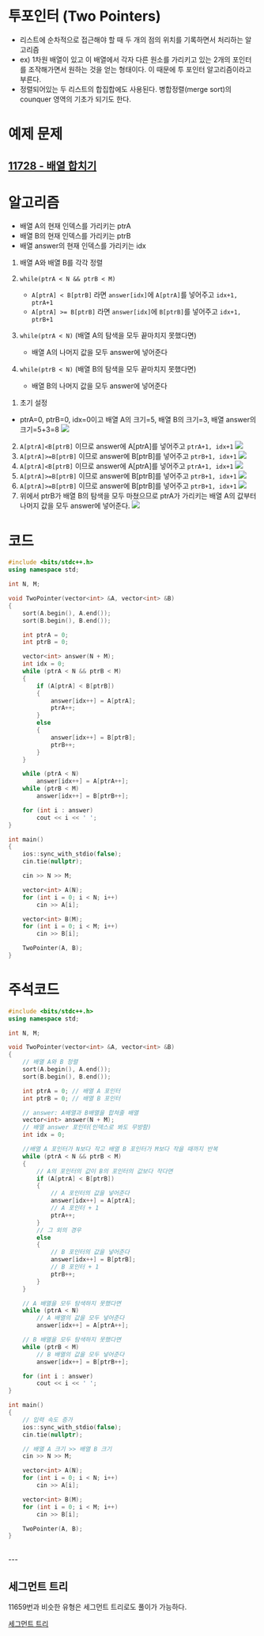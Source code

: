 # 투포인터 (Two Pointers)

- 리스트에 순차적으로 접근해야 할 때 두 개의 점의 위치를 기록하면서 처리하는 알고리즘
- ex) 1차원 배열이 있고 이 배열에서 각자 다른 원소를 가리키고 있는 2개의 포인터를 조작해가면서 원하는 것을 얻는 형태이다. 이 때문에 투 포인터 알고리즘이라고 부른다.
- 정렬되어있는 두 리스트의 합집합에도 사용된다. 병합정렬(merge sort)의 counquer 영역의 기초가 되기도 한다.

# 예제 문제

## [11728 - 배열 합치기](https://www.acmicpc.net/problem/11728)

# 알고리즘

- 배열 A의 현재 인덱스를 가리키는 ptrA
- 배열 B의 현재 인덱스를 가리키는 ptrB
- 배열 answer의 현재 인덱스를 가리키는 idx
1. 배열 A와 배열 B를 각각 정렬
2. ```while(ptrA < N && ptrB < M)```
   - ```A[ptrA] < B[ptrB]``` 라면 ```answer[idx]```에 ```A[ptrA]```를 넣어주고 ```idx+1, ptrA+1```
   - ```A[ptrA] >= B[ptrB]``` 라면 ```answer[idx]```에 ```B[ptrB]```를 넣어주고 ```idx+1, ptrB+1```

3. ```while(ptrA < N)``` (배열 A의 탐색을 모두 끝마치지 못했다면)
   - 배열 A의 나머지 값을 모두 answer에 넣어준다

4. ```while(ptrB < N)``` (배열 B의 탐색을 모두 끝마치지 못했다면)
   - 배열 B의 나머지 값을 모두 answer에 넣어준다

1) 초기 설정
- ptrA=0, ptrB=0, idx=0이고 배열 A의 크기=5, 배열 B의 크기=3, 배열 answer의 크기=5+3=8
![](https://images.velog.io/images/hhj3258/post/3eb4cb92-0b33-4c15-8eff-22a051cb084d/image.png)
2) ```A[ptrA]<B[ptrB]``` 이므로 answer에 A[ptrA]를 넣어주고 ```ptrA+1, idx+1```
![](https://images.velog.io/images/hhj3258/post/9b8529db-d6f0-4220-a1a9-d702f0b98c72/image.png)
3) ```A[ptrA]>=B[ptrB]``` 이므로 answer에 B[ptrB]를 넣어주고 ```ptrB+1, idx+1```
![](https://images.velog.io/images/hhj3258/post/083dfd79-1e49-482e-bc14-18a7783e3813/image.png)
4) ```A[ptrA]<B[ptrB]``` 이므로 answer에 A[ptrA]를 넣어주고 ```ptrA+1, idx+1```
![](https://images.velog.io/images/hhj3258/post/8a140e56-c230-4b38-abf8-b2a60128c250/image.png)
5) ```A[ptrA]>=B[ptrB]``` 이므로 answer에 B[ptrB]를 넣어주고 ```ptrB+1, idx+1```
![](https://images.velog.io/images/hhj3258/post/ec7f738f-c28a-4a92-8126-3560a5275dd6/image.png)
6) ```A[ptrA]>=B[ptrB]``` 이므로 answer에 B[ptrB]를 넣어주고 ```ptrB+1, idx+1```
![](https://images.velog.io/images/hhj3258/post/881a8e59-2c73-41c3-81a8-17de844fcdb8/image.png)
7) 위에서 ptrB가 배열 B의 탐색을 모두 마쳤으므로 ptrA가 가리키는 배열 A의 값부터 나머지 값을 모두 answer에 넣어준다.
![](https://images.velog.io/images/hhj3258/post/01a02676-6a17-4d2f-92c1-76cae6e2d373/image.png)

# 코드

```cpp
#include <bits/stdc++.h>
using namespace std;

int N, M;

void TwoPointer(vector<int> &A, vector<int> &B)
{
    sort(A.begin(), A.end());
    sort(B.begin(), B.end());

    int ptrA = 0;
    int ptrB = 0;

    vector<int> answer(N + M);
    int idx = 0;
    while (ptrA < N && ptrB < M)
    {
        if (A[ptrA] < B[ptrB])
        {
            answer[idx++] = A[ptrA];
            ptrA++;
        }
        else
        {
            answer[idx++] = B[ptrB];
            ptrB++;
        }
    }

    while (ptrA < N)
        answer[idx++] = A[ptrA++];
    while (ptrB < M)
        answer[idx++] = B[ptrB++];

    for (int i : answer)
        cout << i << ' ';
}

int main()
{
    ios::sync_with_stdio(false);
    cin.tie(nullptr);

    cin >> N >> M;

    vector<int> A(N);
    for (int i = 0; i < N; i++)
        cin >> A[i];

    vector<int> B(M);
    for (int i = 0; i < M; i++)
        cin >> B[i];

    TwoPointer(A, B);
}
```

# 주석코드

```cpp
#include <bits/stdc++.h>
using namespace std;

int N, M;

void TwoPointer(vector<int> &A, vector<int> &B)
{
    // 배열 A와 B 정렬
    sort(A.begin(), A.end());
    sort(B.begin(), B.end());

    int ptrA = 0; // 배열 A 포인터
    int ptrB = 0; // 배열 B 포인터

    // answer: A배열과 B배열을 합쳐줄 배열
    vector<int> answer(N + M);
    // 배열 answer 포인터(인덱스로 봐도 무방함)
    int idx = 0;

    //배열 A 포인터가 N보다 작고 배열 B 포인터가 M보다 작을 때까지 반복
    while (ptrA < N && ptrB < M)
    {
        // A의 포인터의 값이 B의 포인터의 값보다 작다면
        if (A[ptrA] < B[ptrB])
        {
            // A 포인터의 값을 넣어준다
            answer[idx++] = A[ptrA];
            // A 포인터 + 1
            ptrA++;
        }
        // 그 외의 경우
        else
        {
            // B 포인터의 값을 넣어준다
            answer[idx++] = B[ptrB];
            // B 포인터 + 1
            ptrB++;
        }
    }

    // A 배열을 모두 탐색하지 못했다면
    while (ptrA < N)
        // A 배열의 값을 모두 넣어준다
        answer[idx++] = A[ptrA++];

    // B 배열을 모두 탐색하지 못했다면
    while (ptrB < M)
        // B 배열의 값을 모두 넣어준다
        answer[idx++] = B[ptrB++];

    for (int i : answer)
        cout << i << ' ';
}

int main()
{
    // 입력 속도 증가
    ios::sync_with_stdio(false);
    cin.tie(nullptr);

    // 배열 A 크기 >> 배열 B 크기
    cin >> N >> M;

    vector<int> A(N);
    for (int i = 0; i < N; i++)
        cin >> A[i];

    vector<int> B(M);
    for (int i = 0; i < M; i++)
        cin >> B[i];

    TwoPointer(A, B);
}
```
<br>
---
<br>

## 세그먼트 트리

11659번과 비슷한 유형은 세그먼트 트리로도 풀이가 가능하다.

[세그먼트 트리](https://m.blog.naver.com/ndb796/221282210534)

